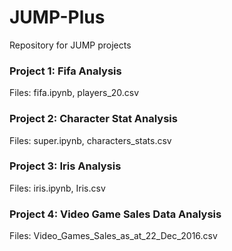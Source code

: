 # JUMP-Plus
Repository for JUMP projects

### Project 1: Fifa Analysis
Files: fifa.ipynb, players_20.csv

### Project 2: Character Stat Analysis
Files: super.ipynb, characters_stats.csv

### Project 3: Iris Analysis
Files: iris.ipynb, Iris.csv

### Project 4: Video Game Sales Data Analysis
Files: Video_Games_Sales_as_at_22_Dec_2016.csv
